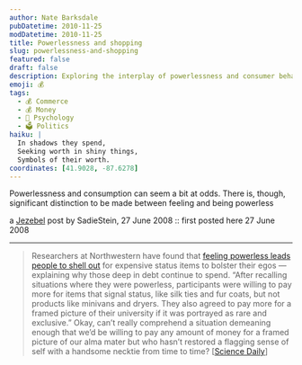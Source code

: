 ```yaml
---
author: Nate Barksdale
pubDatetime: 2010-11-25
modDatetime: 2010-11-25
title: Powerlessness and shopping
slug: powerlessness-and-shopping
featured: false
draft: false
description: Exploring the interplay of powerlessness and consumer behavior, this post discusses how feelings of inadequacy can drive excessive spending on status symbols.
emoji: 💰
tags:
  - 💰 Commerce
  - 💰 Money
  - 🧠 Psychology
  - 🗳️ Politics
haiku: |
  In shadows they spend,  
  Seeking worth in shiny things,  
  Symbols of their worth.
coordinates: [41.9028, -87.6278]
---
```


Powerlessness and consumption can seem a bit at odds. There is, though, significant distinction to be made between feeling and being powerless

a [Jezebel](https://www.google.com/search?q=%22Jezebel%22%20feeds.gawker.com) post by SadieStein, 27 June 2008 :: first posted here 27 June 2008

---

> Researchers at Northwestern have found that [feeling powerless leads people to shell out](http://web.archive.org/web/20240108133536/https://www.sciencedaily.com/releases/2008/06/080625193859.htm) for expensive status items to bolster their egos — explaining why those deep in debt continue to spend. “After recalling situations where they were powerless, participants were willing to pay more for items that signal status, like silk ties and fur coats, but not products like minivans and dryers. They also agreed to pay more for a framed picture of their university if it was portrayed as rare and exclusive.” Okay, can’t really comprehend a situation demeaning enough that we’d be willing to pay any amount of money for a framed picture of our alma mater but who hasn’t restored a flagging sense of self with a handsome necktie from time to time? [[Science Daily](http://web.archive.org/web/20240108133536/https://www.sciencedaily.com/releases/2008/06/080625193859.htm)]
